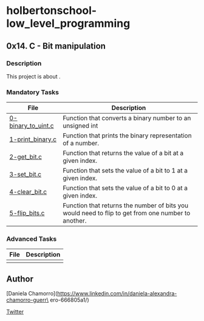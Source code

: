 # holbertonschool-low_level_programming

## 0x14. C - Bit manipulation
### Description
This project is about .


### Mandatory Tasks

| File | Description |
| ------ | ------ |
| [0-binary_to_uint.c]() | Function that converts a binary number to an unsigned int |
| [1-print_binary.c]() | Function that prints the binary representation of a number. |
| [2-get_bit.c]() | Function that returns the value of a bit at a given index. |
| [3-set_bit.c]() | Function that sets the value of a bit to 1 at a given index. |
| [4-clear_bit.c]() | Function that sets the value of a bit to 0 at a given index. |
| [5-flip_bits.c]() | Function that returns the number of bits you would need to flip to get from one number to another. |



### Advanced Tasks
| File | Description |
| ------ | ------ |
| []() |  |

## Author

[Daniela Chamorro](https://www.linkedin.com/in/daniela-alexandra-chamorro-guerr\
ero-666805a1/)

[Twitter](https://twitter.com/dalexach)